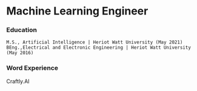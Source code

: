 # Machine Learning Engineer

### Education

    M.S., Artificial Intelligence | Heriot Watt University (May 2021)
    BEng.,Electrical and Electronic Engineering | Heriot Watt University (May 2016)


### Word Experience
Craftly.AI

